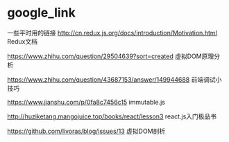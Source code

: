 # google_link
一些平时用的链接
http://cn.redux.js.org/docs/introduction/Motivation.html Redux文档

https://www.zhihu.com/question/29504639?sort=created 虚拟DOM原理分析

https://www.zhihu.com/question/43687153/answer/149944688 前端调试小技巧

https://www.jianshu.com/p/0fa8c7456c15 immutable.js

http://huziketang.mangojuice.top/books/react/lesson3 react.js入门极品书

https://github.com/livoras/blog/issues/13 虚拟DOM剖析
